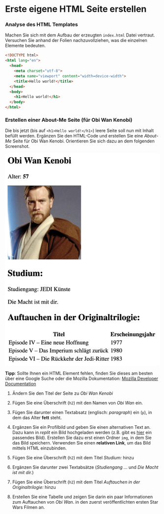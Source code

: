 # Erste eigene HTML Seite erstellen

### Analyse des HTML Templates

Machen Sie sich mit dem Aufbau der erzeugten `index.html` Datei vertraut. Versuchen Sie anhand der Folien nachzuvollziehen, was die einzelnen Elemente bedeuten.

```html
<!DOCTYPE html>
<html lang="en">
  <head>
    <meta charset="utf-8">
    <meta name="viewport" content="width=device-width">
    <title>Hello world!</title>
  </head>
  <body>
    <h1>Hello world!</h1>
  </body>
</html>
```

### Erstellen einer About-Me Seite (für Obi Wan Kenobi)

Die bis jetzt (bis auf `<h1>Hello world!</h1>`) leere Seite soll nun mit Inhalt befüllt werden.
Ergänzen Sie den HTML-Code und erstellen Sie eine *About-Me* Seite für Obi Wan Kenobi. Orientieren Sie sich dazu an dem folgenden Screenshot.

![img.png](img/obi_wan.png)

**Tipp**: Sollte Ihnen ein HTML Element fehlen, finden Sie dieses am besten über eine Google Suche oder die Mozilla Dokumentation:
[Mozilla Developer Documentation](https://developer.mozilla.org/en-US/docs/Web/HTML/Reference)

1. Ändern Sie den Titel der Seite zu *Obi Wan Kenobi*

2. Fügen Sie eine Überschrift (`h2`) mit den Namen von *Obi Wan* ein.

3. Fügen Sie darunter einen Textabsatz (englisch: *paragraph*) ein (`p`), in dem das Alter **fett** steht.

4. Ergänzen Sie ein Profilbild und geben Sie einen alternativen Text an.
   Dazu kann in *replit* ein Bild hochgeladen werden (z.B. gibt es [hier](https://upload.wikimedia.org/wikipedia/commons/thumb/9/98/OOjs_UI_icon_userAvatar.svg/480px-OOjs_UI_icon_userAvatar.svg.png) ein passendes Bild). Erstellen Sie dazu erst einen Ordner  `img`, in dem Sie das Bild speichern. Verwenden Sie einen **relativen Link**, um das Bild mittels HTML einzubinden.

5. Fügen Sie eine Überschrift (`h2`) mit dem Titel *Studium:* hinzu

6. Ergänzen Sie darunter zwei Textabsätze (*Studiengang ...* und *Die Macht ist mit dir.*)

7. Fügen Sie eine Überschrift (`h2`) mit dem Titel *Auftauchen in der Originaltrilogie:* hinzu

8. Erstellen Sie eine Tabelle und zeigen Sie darin ein paar Informationen zum Auftauchen von *Obi Wan*. in den zuerst veröffentlichten ersten Star Wars Filmen an.
